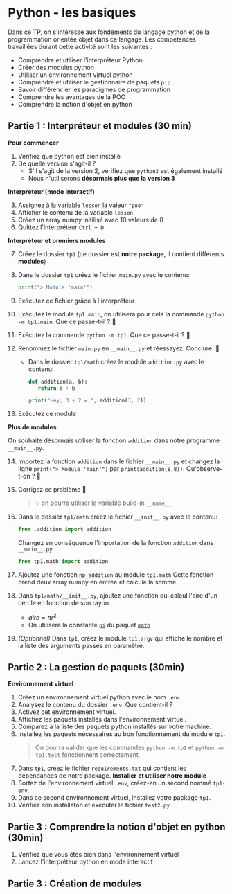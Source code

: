 # Python - les basiques

Dans ce TP, on s'intéresse aux fondements du langage python et de la programmation orientée objet dans ce langage. Les compétences travaillées durant cette activité sont les suivantes : 

- Comprendre et utiliser l'interpréteur Python
- Créer des modules python
- Utiliser un environnement virtuel python
- Comprendre et utiliser le gestionnaire de paquets `pip`
- Savoir différencier les paradigmes de programmation
- Comprendre les avantages de la POO
- Comprendre la notion d'objet en python

## Partie 1 : Interpréteur et modules (30 min)

**Pour commencer**

1. Vérifiez que python est bien installé
1. De quelle version s'agit-il ?
   - S'il s'agit de la version 2, vérifiez que `python3` est également installé
   - Nous n'utiliserons **désormais plus que la version 3**
     
**Interpréteur (mode **interactif**)**

3. Assignez à la variable `lesson` la valeur `"poo"`
1. Afficher le contenu de la variable `lesson`
1. Créez un array numpy initilisé avec 10 valeurs de 0
1. Quittez l'interpréteur `Ctrl + D`
   
**Interpréteur et premiers modules**

7. Créez le dossier `tp1` (ce dossier est **notre package**, il contient différents **modules**)
     
1. Dans le dossier `tp1` créez le fichier `main.py` avec le contenu:
      ```python
      print("> Module 'main'")
      ```
1. Exécutez ce fichier grâce à l'interpréteur
1. Exécutez le module `tp1.main`, on utilisera pour cela la commande `python -m tp1.main`. Que ce passe-t-il ? 🚩
1. Exécutez la commande `python -m tp1`. Que ce passe-t-il ? 🚩
1. Renommez le fichier `main.py` en `__main__.py` et réessayez. Conclure. 🚩
     
   - Dans le dossier `tp1/math` créez le module `addition.py` avec le contenu:
      ```python
      def addition(a, b):
         return a + b
      
      print("Hey, 3 + 2 = ", addition(3, 2))
      ```
   
1. Exécutez ce module

**Plus de modules**

On souhaite désormais utiliser la fonction `addition` dans notre programme `__main__.py`.

14. Importez la fonction `addition` dans le fichier `__main__.py` et changez la ligne `print("> Module 'main'")` par `print(addition(8,8))`. Qu'observe-t-on ? 🚩

1. Corrigez ce problème 🚩
   > 💡 on pourra utiliser la variable build-in `__name__`

1. Dans le dossier `tp1/math` créez le fichier `__init__.py` avec le contenu:
   ```python
   from .addition import addition
   ```
   Changez en conséquence l'importation de la fonction `addition` dans `__main__.py` 
   ```python
   from tp1.math import addition
   ```
1. Ajoutez une fonction `np_addition` au module `tp1.math`
   Cette fonction prend deux array numpy en entrée et calcule la somme. 

1. Dans `tp1/math/__init__.py`, ajoutez une fonction qui calcul l'aire d'un cercle en fonction de son rayon.
   - $aire = \pi r^2$
   - On utilisera la constante [`pi`](https://docs.python.org/3/library/math.html#math.pi) du paquet [`math`](https://docs.python.org/3/library/math.html#math.pi)
1. *(Optionnel)* Dans `tp1`, créez le module `tp1.argv` qui affiche le nombre et la liste des arguments passés en paramètre.

## Partie 2 : La gestion de paquets (30min)

**Environnement virtuel**
1. Créez un environnement virtuel python avec le nom `.env`.
1. Analysez le contenu du dossier `.env`. Que contient-il ?
1. Activez cet environnement virtuel.
1. Affichez les paquets installés dans l'environnement virtuel.
1. Comparez à la liste des paquets python installés sur votre machine.
1. Installez les paquets nécessaires au bon fonctionnement du module `tp1`.
   > On pourra valider que les commandes `python -m tp1` et `python -m tp1.test` fonctionnent correctement.
1. Dans `tp1`, créez le fichier `requirements.txt` qui contient les dépendances de notre package.
**Installer et utiliser notre module**
8. Sortez de l'environnement virtuel `.env`, créez-en un second nommé `tp1-env`.
1. Dans ce second environnement virtuel, installez votre package `tp1`.
1. Vérifiez son installaton et exécuter le fichier `test2.py`

## Partie 3 : Comprendre la notion d'objet en python (30min)

1. Vérifiez que vous êtes bien dans l'environnement virtuel
2. Lancez l'interpréteur python en mode interactif

## Partie 3 : Création de modules 




